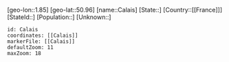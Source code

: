 ﻿---
location: [50.96,1.85]
mapzoom: [7,12] 
mapmarker: city 
type: City
tags:
- geo/City


SpocWebEntityId: 29449
isDeleted: false
confidential: public

---
[geo-lon::1.85]
[geo-lat::50.96]
[name::Calais]
[State::]
[Country::[[France]]]
[StateId::]
[Population::]
[Unknown::]


```leaflet
id: Calais
coordinates: [[Calais]]
markerFile: [[Calais]]
defaultZoom: 11 
maxZoom: 18
```
